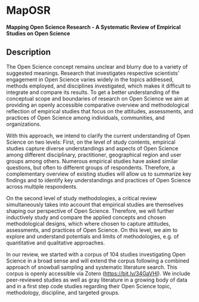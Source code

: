 # MapOSR
__Mapping Open Science Research - A Systematic Review of Empirical Studies on Open Science__

## Description

The Open Science concept remains unclear and blurry due to a variety of suggested meanings. Research that investigates respective scientists’ engagement in Open Science varies widely in the topics addressed, methods employed, and disciplines investigated, which makes it difficult to integrate and compare its results. To get a better understanding of the conceptual scope and boundaries of research on Open Science we aim at providing an openly accessible comparative overview and methodological reflection of empirical studies that focus on the attitudes, assessments, and practices of Open Science among individuals, communities, and organizations.  
  
With this approach, we intend to clarify the current understanding of Open Science on two levels: First, on the level of study contents, empirical studies capture diverse understandings and aspects of Open Science among different disciplinary, practitioner, geographical region and user groups among others. Numerous empirical studies have asked similar questions, but often to different groups of respondents. Therefore, a complementary overview of existing studies will allow us to summarize key findings and to identify key understandings and practices of Open Science across multiple respondents.  
  
On the second level of study methodologies, a critical review simultaneously takes into account that empirical studies are themselves shaping our perspective of Open Science. Therefore, we will further inductively study and compare the applied concepts and chosen methodological designs, which where chosen to capture attitudes, assessments, and practices of Open Science. On this level, we aim to explore and understand potentials and limits of methodologies, e.g. of quantitative and qualitative approaches.  
  
In our review, we started with a corpus of 104 studies investigating Open Science in a broad sense and will extend the corpus following a combined approach of snowball sampling and systematic literature search. This corpus is openly accessible via Zotero (https://bit.ly/34GaVHI). We include peer-reviewed studies as well as gray literature in a growing body of data and in a first step code studies regarding their Open Science topic, methodology, discipline, and targeted groups.